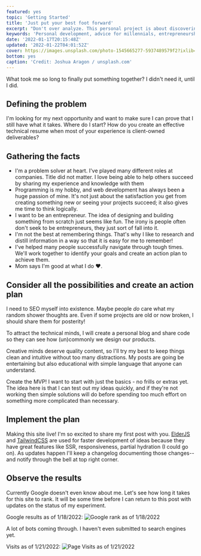 ```yaml
---
featured: yes
topic: 'Getting Started'
title: 'Just put your best foot forward'
excerpt: "Don't over analyze. This personal project is about discovering the value in taking action and moving forward."
keywords: 'Personal development, advice for millennials, entrepreneurship tips, success stories'
date: '2022-01-17T20:15:48Z'
updated: '2022-01-22T04:01:52Z'
cover: https://images.unsplash.com/photo-1545665277-5937489579f2?ixlib=rb-1.2.1&ixid=MnwxMjA3fDB8MHxwaG90by1wYWdlfHx8fGVufDB8fHx8&auto=format&fit=crop&w=2670&q=80
bottom: yes
caption: 'Credit: Joshua Aragon / unsplash.com'
---
```


What took me so long to finally put something together? I didn't need it, until I did.

## Defining the problem

I'm looking for my next opportunity and want to make sure I can prove that I still have what it takes. Where do I start? How do you create an effective technical resume when most of your experience is client-owned deliverables?

## Gathering the facts

- I'm a problem solver at heart. I've played many different roles at companies. Title did not matter. I love being able to help others succeed by sharing my experience and knowledge with them
- Programming is my hobby, and web development has always been a huge passion of mine. It's not just about the satisfaction you get from creating something new or seeing your projects succeed; it also gives me time to think logically.
- I want to be an entrepreneur. The idea of designing and building something from scratch just seems like fun. The irony is people often don't seek to be entrepreneurs, they just sort of fall into it.
- I'm not the best at remembering things. That's why I like to research and distill information in a way so that it is easy for me to remember!
- I've helped many people successfully navigate through tough times. We'll work together to identify your goals and create an action plan to achieve them.
- Mom says I'm good at what I do ❤.

## Consider all the possibilities and create an action plan

I need to SEO myself into existence. Maybe people _do_ care what my random shower thoughts are. Even if some projects are old or now broken, I should share them for posterity!

To attract the technical minds, I will create a personal blog and share code so they can see how (un)commonly we design our products.

Creative minds deserve quality content, so I'll try my best to keep things clean and intuitive without too many distractions. My posts are going be entertaining but also educational with simple language that anyone can understand.

Create the MVP! I want to start with just the basics - no frills or extras yet. The idea here is that I can test out my ideas quickly, and if they're not working then simple solutions will do before spending too much effort on something more complicated than necessary.

## Implement the plan

Making this site live! I'm so excited to share my first post with you. [ElderJS](https://elderguide.com/tech/elderjs/) and [TailwindCSS](https://tailwindcss.com/) are used for faster development of ideas because they have great features like SSR, responsiveness, partial hydration (I could go on). As updates happen I'll keep a changelog documenting those changes--and notify through the bell at top right corner.

## Observe the results

Currently Google doesn't even know about me. Let's see how long it takes for this site to rank. It will be some time before I can return to this post with updates on the status of my experiment.

Google results as of 1/18/2022:
![Google rank as of 1/18/2022](google.jpg 'Google results as of 1/18/2022')

A lot of bots coming through. I haven't even submitted to search engines yet.

Visits as of 1/21/2022:
![Page Visits as of 1/21/2022](blog/visits.png 'Page Visits as of 1/21/2022')
